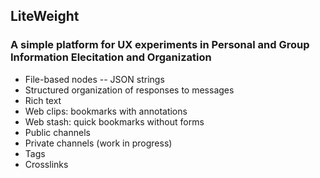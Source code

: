 ## LiteWeight
### A simple platform for UX experiments in Personal and Group Information Elecitation and Organization

* File-based nodes -- JSON strings
* Structured organization of responses to messages
* Rich text
* Web clips: bookmarks with annotations
* Web stash: quick bookmarks without forms
* Public channels
* Private channels (work in progress)
* Tags
* Crosslinks
